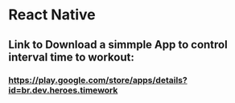 # React Native

## Link to Download a simmple App to control interval time to workout:
### https://play.google.com/store/apps/details?id=br.dev.heroes.timework
